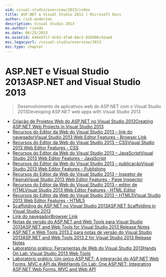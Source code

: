 ```yaml
---
uid: visual-studio/overview/2013/index
title: ASP.NET e Visual Studio 2013 | Microsoft Docs
author: rick-anderson
description: Visual Studio 2013
ms.author: riande
ms.date: 06/25/2013
ms.assetid: 646edfc7-dc62-4fa0-84c2-926996c92aeb
msc.legacyurl: /visual-studio/overview/2013
msc.type: chapter
---
```

<a name="aspnet-and-visual-studio-2013"></a><span data-ttu-id="b6883-103">ASP.NET e Visual Studio 2013</span><span class="sxs-lookup"><span data-stu-id="b6883-103">ASP.NET and Visual Studio 2013</span></span>
====================
> <span data-ttu-id="b6883-104">Desenvolvimento de aplicativos web do ASP.NET com o Visual Studio 2013</span><span class="sxs-lookup"><span data-stu-id="b6883-104">Developing ASP.NET web apps with Visual Studio 2013</span></span>


- [<span data-ttu-id="b6883-105">Criação de Projetos Web do ASP.NET no Visual Studio 2013</span><span class="sxs-lookup"><span data-stu-id="b6883-105">Creating ASP.NET Web Projects in Visual Studio 2013</span></span>](creating-web-projects-in-visual-studio.md)
- [<span data-ttu-id="b6883-106">Recursos do Editor da Web do Visual Studio 2013 – link do navegador</span><span class="sxs-lookup"><span data-stu-id="b6883-106">Visual Studio 2013 Web Editor Features - Browser Link</span></span>](visual-studio-2013-web-editor-features-browser-link.md)
- [<span data-ttu-id="b6883-107">Recursos do Editor da Web do Visual Studio 2013 – CSS</span><span class="sxs-lookup"><span data-stu-id="b6883-107">Visual Studio 2013 Web Editor Features - CSS</span></span>](visual-studio-2013-web-editor-features-css.md)
- [<span data-ttu-id="b6883-108">Recursos do Editor da Web do Visual Studio 2013 – JavaScript</span><span class="sxs-lookup"><span data-stu-id="b6883-108">Visual Studio 2013 Web Editor Features - JavaScript</span></span>](visual-studio-2013-web-editor-features-javascript.md)
- [<span data-ttu-id="b6883-109">Recursos do Editor da Web do Visual Studio 2013 – publicação</span><span class="sxs-lookup"><span data-stu-id="b6883-109">Visual Studio 2013 Web Editor Features - Publishing</span></span>](visual-studio-2013-web-editor-features-publishing.md)
- [<span data-ttu-id="b6883-110">Recursos do Editor da Web do Visual Studio 2013 – Inspetor de Página</span><span class="sxs-lookup"><span data-stu-id="b6883-110">Visual Studio 2013 Web Editor Features - Page Inspector</span></span>](visual-studio-2013-web-editor-features-page-inspector.md)
- [<span data-ttu-id="b6883-111">Recursos do Editor da Web do Visual Studio 2013 – editor de HTML</span><span class="sxs-lookup"><span data-stu-id="b6883-111">Visual Studio 2013 Web Editor Features - HTML Editor</span></span>](visual-studio-2013-web-editor-features-html-editor.md)
- [<span data-ttu-id="b6883-112">Recursos do Editor da Web do Visual Studio 2013 – HTML5</span><span class="sxs-lookup"><span data-stu-id="b6883-112">Visual Studio 2013 Web Editor Features - HTML5</span></span>](visual-studio-2013-web-editor-features-html5.md)
- [<span data-ttu-id="b6883-113">Scaffolding do ASP.NET no Visual Studio 2013</span><span class="sxs-lookup"><span data-stu-id="b6883-113">ASP.NET Scaffolding in Visual Studio 2013</span></span>](aspnet-scaffolding-overview.md)
- [<span data-ttu-id="b6883-114">Link do navegador</span><span class="sxs-lookup"><span data-stu-id="b6883-114">Browser Link</span></span>](using-browser-link.md)
- [<span data-ttu-id="b6883-115">Notas de versão do ASP.NET and Web Tools para Visual Studio 2013</span><span class="sxs-lookup"><span data-stu-id="b6883-115">ASP.NET and Web Tools for Visual Studio 2013 Release Notes</span></span>](release-notes.md)
- [<span data-ttu-id="b6883-116">ASP.NET e Web Tools 2013.2 para notas de versão do Visual Studio 2013</span><span class="sxs-lookup"><span data-stu-id="b6883-116">ASP.NET and Web Tools 2013.2 for Visual Studio 2013 Release Notes</span></span>](aspnet-and-web-tools-20132-preview-for-visual-studio-2013-release-notes.md)
- [<span data-ttu-id="b6883-117">Laboratório prático: Ferramentas de Web do Visual Studio 2013</span><span class="sxs-lookup"><span data-stu-id="b6883-117">Hands On Lab: Visual Studio 2013 Web Tools</span></span>](visual-studio-2013-web-tools.md)
- [<span data-ttu-id="b6883-118">Laboratório prático: Um único ASP.NET: A integração do ASP.NET Web Forms, MVC e API da Web</span><span class="sxs-lookup"><span data-stu-id="b6883-118">Hands On Lab: One ASP.NET: Integrating ASP.NET Web Forms, MVC and Web API</span></span>](one-aspnet-integrating-aspnet-web-forms-mvc-and-web-api.md)
